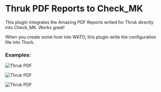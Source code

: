 # Thruk PDF Reports to Check_MK

This plugin integrates the Amazing PDF Reports writed for Thruk
directly into Check_MK. Works great!

When you create some host into WATO, this plugin write the configuration file into Thurk.

### Examples:

![Thruk PDF](https://raw.githubusercontent.com/allangood/check_mk/master/site_media/thruk_pdf.jpg "Thruk")

![Thruk PDF](https://raw.githubusercontent.com/allangood/check_mk/master/site_media/thruk_pdf_01.jpg "Thruk")

![Thruk PDF](https://raw.githubusercontent.com/allangood/check_mk/master/site_media/thruk_pdf_02.jpg "Thruk")
